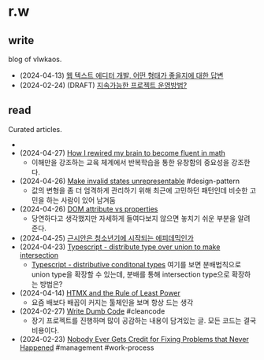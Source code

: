 # r.w

## write

blog of vlwkaos.

- (2024-04-13) [웹 텍스트 에디터 개발, 어떤 형태가 좋을지에 대한 답변](notes/웹%20텍스트%20에디터%20개발,%20어떤%20형태가%20좋을지에%20대한%20답변.md)
- (2024-02-24) (DRAFT) [지속가능한 프로젝트 운영방법?](notes/지속가능한%20프로젝트%20운영방법?.md)

## read

Curated articles.

- 
- (2024-04-27) [How I rewired my brain to become fluent in math](https://nautil.us/how-i-rewired-my-brain-to-become-fluent-in-math-235085/)
	- 이해만을 강조하는 교육 체계에서 반복학습을 통한 유창함의 중요성을 강조한다.
- (2024-04-26) [Make invalid states unrepresentable](https://geeklaunch.io/blog/make-invalid-states-unrepresentable/) #design-pattern
	- 값의 변형을 좀 더 엄격하게 관리하기 위해 최근에 고민하던 패턴인데 비슷한 고민을 하는 사람이 있어 남겨둠
- (2024-04-26) [DOM attribute vs properties](https://jakearchibald.com/2024/attributes-vs-properties/)
	- 당연하다고 생각했지만 자세하게 들여다보지 않으면 놓치기 쉬운 부분을 알려준다.
- (2024-04-25) [근시안은 청소년기에 시작되는 에피데믹인가](https://theconversation.com/nearsightedness-is-at-epidemic-levels-and-the-problem-begins-in-childhood-225255)
- (2024-04-23) [Typescript - distribute type over union to make intersection](https://stackoverflow.com/questions/63401066/distribute-a-generic-type-over-a-union)
	- [Typescript - distributive conditonal types](https://www.typescriptlang.org/docs/handbook/2/conditional-types.html#distributive-conditional-types) 여기를 보면 분배법칙으로 union type을 확장할 수 있는데, 분배를 통해 intersection type으로 확장하는 방법은?
- (2024-04-14) [HTMX and the Rule of Least Power](https://blog.gypsydave5.com/posts/2024/4/12/htmx-and-the-rule-of-least-power/)
	- 요즘 배보다 배꼽이 커지는 툴체인을 보며 항상 드는 생각
- (2024-02-27) [Write Dumb Code](https://matthewrocklin.com/write-dumb-code.html) #cleancode
	- 장기 프로젝트를 진행하며 많이 공감하는 내용이 담겨있는 글. 모든 코드는 결국 비용이다.
- (2024-02-23) [Nobody Ever Gets Credit for Fixing Problems that Never Happened](https://web.mit.edu/nelsonr/www/Repenning=Sterman_CMR_su01_.pdf) #management #work-process